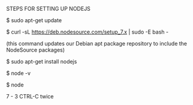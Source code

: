 STEPS FOR SETTING UP NODEJS

$ sudo apt-get update

$ curl -sL https://deb.nodesource.com/setup_7.x | sudo -E bash -

(this command updates our Debian apt package repository to include the NodeSource packages)

$ sudo apt-get install nodejs

$ node -v

$ node

>

7 - 3
CTRL-C twice
